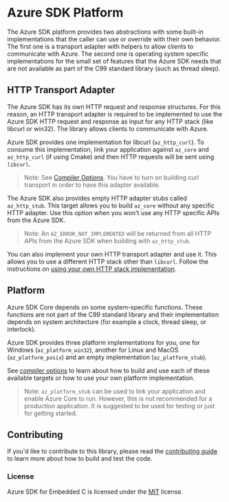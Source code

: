 # Azure SDK Platform

The Azure SDK platform provides two abstractions with some built-in implementations that the caller can use or override with their own behavior. The first one is a transport adapter with helpers to allow clients to communicate with Azure. The second one is operating system specific implementations for the small set of features that the Azure SDK needs that are not available as part of the C99 standard library (such as thread sleep).

## HTTP Transport Adapter

The Azure SDK has its own HTTP request and response structures. For this reason, an HTTP transport adapter is required to be implemented to use the Azure SDK HTTP request and response as input for any HTTP stack (like libcurl or win32). The library allows clients to communicate with Azure.

Azure SDK provides one implementation for libcurl (`az_http_curl`). To consume this implementation, link your application against `az_core` and `az_http_curl` (if using Cmake) and then HTTP requests will be sent using `libcurl`.

>Note: See [Compiler Options](https://github.com/Azure/azure-sdk-for-c#compiler-options). You have to turn on building curl transport in order to have this adapter available.

The Azure SDK also provides empty HTTP adapter stubs called `az_http_stub`. This target allows you to build `az_core` without any specific HTTP adapter. Use this option when you won't use any HTTP specific APIs from the Azure SDK.

>Note: An `AZ_ERROR_NOT_IMPLEMENTED` will be returned from all HTTP APIs from the Azure SDK when building with `az_http_stub`.

You can also implement your own HTTP transport adapter and use it. This allows you to use a different HTTP stack other than `libcurl`. Follow the instructions on [using your own HTTP stack implementation](https://github.com/Azure/azure-sdk-for-c#using-your-own-http-stack-implementation).

## Platform

Azure SDK Core depends on some system-specific functions. These functions are not part of the C99 standard library and their implementation depends on system architecture (for example a clock, thread sleep, or interlock).

Azure SDK provides three platform implementations for you, one for Windows (`az_platform_win32`), another for Linux and MacOS (`az_platform_posix`) and an empty implementation (`az_platform_stub`).

See [compiler options](https://github.com/Azure/azure-sdk-for-c#compiler-options) to learn about how to build and use each of these available targets or how to use your own platform implementation.

>Note: `az_platform_stub` can be used to link your application and enable Azure Core to run. However, this is not recommended for a production application. It is suggested to be used for testing or just for getting started.

## Contributing

If you'd like to contribute to this library, please read the [contributing guide][azure_sdk_for_c_contributing] to learn more about how to build and test the code.

### License

Azure SDK for Embedded C is licensed under the [MIT][azure_sdk_for_c_license] license.

<!-- LINKS -->
[azure_sdk_for_c_contributing]: https://github.com/Azure/azure-sdk-for-c/blob/master/CONTRIBUTING.md
[azure_sdk_for_c_license]: https://github.com/Azure/azure-sdk-for-c/blob/master/LICENSE
